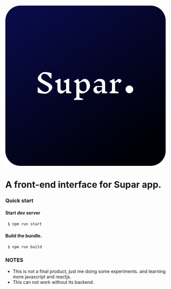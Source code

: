 ![LOGO](.\public\img\SuparLogoFav.svg)
# A front-end interface for Supar app.

### Quick start

#### Start dev server
```bash
 $ npm run start
```

#### Build the bundle.
```bash
 $ npm run build
```

### NOTES

- This is not a final product, just me doing some experiments. and learning
more javascript and reactjs.
- This can not work without its backend.
